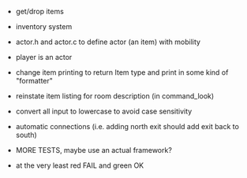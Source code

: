 - get/drop items
- inventory system
- actor.h and actor.c to define actor (an item) with mobility
- player is an actor
- change item printing to return Item type and print in some kind of "formatter"
- reinstate item listing for room description (in command_look)
- convert all input to lowercase to avoid case sensitivity
- automatic connections (i.e. adding north exit should add exit back to south)

- MORE TESTS, maybe use an actual framework?
- at the very least red FAIL and green OK